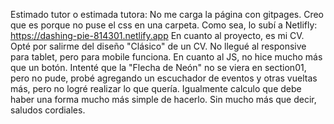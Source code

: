 Estimado tutor o estimada tutora: No me carga la página con gitpages. Creo que es porque no puse el css en una carpeta. Como sea, lo subí a Netlifly: https://dashing-pie-814301.netlify.app
En cuanto al proyecto, es mi CV. Opté por salirme del diseño "Clásico" de un CV. No llegué al responsive para tablet, pero para mobile funciona.
En cuanto al JS, no hice mucho más que un botón. Intenté que la "Flecha de Neón" no se viera en section01, pero no pude, probé agregando un escuchador de eventos y otras vueltas más, pero no logré realizar lo que quería. Igualmente calculo que debe haber una forma mucho más simple de hacerlo. 
Sin mucho más que decir, saludos cordiales.
